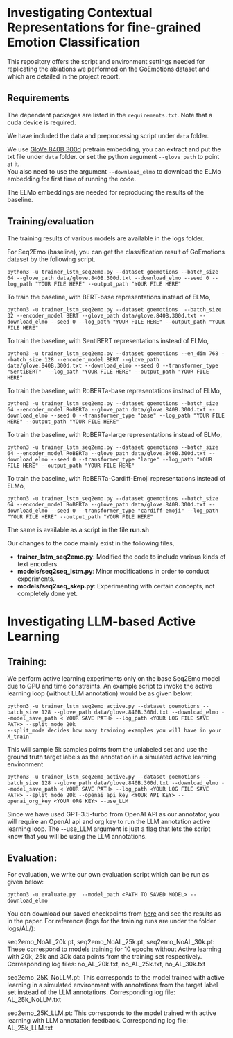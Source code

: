 # Investigating Contextual Representations for fine-grained Emotion Classification

This repository offers the script and environment settings needed for replicating the ablations we performed on the GoEmotions dataset and which are detailed in the project report.


## Requirements
The dependent packages are listed in the `requirements.txt`. Note that a cuda device is required.

We have included the data and preprocessing script under `data` folder.

We use [GloVe 840B 300d](https://nlp.stanford.edu/projects/glove/) pretrain embedding, you can extract and put the txt file under ``data`` folder.
or set the python argument `--glove_path` to point at it.  
You also need to use the argument  `--download_elmo` to download the ELMo embedding for first time of running the code.

The ELMo embeddings are needed for reproducing the results of the baseline.

## Training/evaluation 
The training results of various models are available in the logs folder.

For Seq2Emo (baseline), you can get the classification result of GoEmotions dataset by the following script.   

```
python3 -u trainer_lstm_seq2emo.py --dataset goemotions --batch_size 64 --glove_path data/glove.840B.300d.txt --download_elmo --seed 0 --log_path "YOUR FILE HERE" --output_path "YOUR FILE HERE"
```

To train the baseline, with BERT-base representations instead of ELMo,
```
python3 -u trainer_lstm_seq2emo.py --dataset goemotions  --batch_size 32 --encoder_model BERT --glove_path data/glove.840B.300d.txt --download_elmo --seed 0 --log_path "YOUR FILE HERE" --output_path "YOUR FILE HERE"
```
To train the baseline, with SentiBERT representations instead of ELMo,
```
python3 -u trainer_lstm_seq2emo.py --dataset goemotions --en_dim 768 --batch_size 128 --encoder_model BERT --glove_path data/glove.840B.300d.txt --download_elmo --seed 0 --transformer_type "SentiBERT"  --log_path "YOUR FILE HERE" --output_path "YOUR FILE HERE"
```

To train the baseline, with RoBERTa-base representations instead of ELMo,
```
python3 -u trainer_lstm_seq2emo.py --dataset goemotions --batch_size 64 --encoder_model RoBERTa --glove_path data/glove.840B.300d.txt --download_elmo --seed 0 --transformer_type "base" --log_path "YOUR FILE HERE" --output_path "YOUR FILE HERE"
```

To train the baseline, with RoBERTa-large representations instead of ELMo,
```
python3 -u trainer_lstm_seq2emo.py --dataset goemotions --batch_size 64 --encoder_model RoBERTa --glove_path data/glove.840B.300d.txt --download_elmo --seed 0 --transformer_type "large" --log_path "YOUR FILE HERE" --output_path "YOUR FILE HERE"
```
To train the baseline, with RoBERTa-Cardiff-Emoji representations instead of ELMo,
```
python3 -u trainer_lstm_seq2emo.py --dataset goemotions --batch_size 64 --encoder_model RoBERTa --glove_path data/glove.840B.300d.txt --download_elmo --seed 0 --transformer_type "cardiff-emoji" --log_path "YOUR FILE HERE" --output_path "YOUR FILE HERE"
```
The same is available as a script in the file **run.sh**

Our changes to the code mainly exist in the following files,

* **trainer_lstm_seq2emo.py**: Modified the code to include various kinds of text encoders.
* **models/seq2seq_lstm.py**: Minor modifications in order to conduct experiments.
* **models/seq2seq_skep.py**: Experimenting with certain concepts, not completely done yet.

# Investigating LLM-based Active Learning

## Training:

We perform active learning experiments only on the base Seq2Emo model due to GPU and time constraints. An example script to invoke the active learning loop (without LLM annotation) would be as given below:
```
python3 -u trainer_lstm_seq2emo_active.py --dataset goemotions --batch_size 128 --glove_path data/glove.840B.300d.txt --download_elmo --model_save_path < YOUR SAVE PATH> --log_path <YOUR LOG FILE SAVE PATH> --split_mode 20k 
--split_mode decides how many training examples you will have in your X_train
```
This will sample 5k samples points from the unlabeled set and use the ground truth target labels as the annotation in a simulated active learning environment
```
python3 -u trainer_lstm_seq2emo_active.py --dataset goemotions --batch_size 128 --glove_path data/glove.840B.300d.txt --download_elmo --model_save_path < YOUR SAVE PATH> --log_path <YOUR LOG FILE SAVE PATH> --split_mode 20k --openai_api_key <YOUR API KEY> --openai_org_key <YOUR ORG KEY> --use_LLM
```
Since we have used GPT-3.5-turbo from OpenAI API as our annotator, you will require an OpenAI api and org key to run the LLM annotation active learning loop. The --use_LLM argument is just a flag that lets the script know that you will be using the LLM annotations.

## Evaluation:

For evaluation, we write our own evaluation script which can be run as given below:
```
python3 -u evaluate.py  --model_path <PATH TO SAVED MODEL> --download_elmo
```
You can download our saved checkpoints from [here](https://drive.google.com/drive/folders/1YxL6qHy_iLkGA0PbfNxI65bdDzDxD3z7?usp=sharing) and see the results as in the paper. For reference (logs for the training runs are under the folder logs/AL/):

seq2emo_NoAL_20k.pt, seq2emo_NoAL_25k.pt, seq2emo_NoAL_30k.pt: These correspond to models training for 10 epochs without Active learning with 20k, 25k and 30k data points from the training set respectively. Corresponding log files: no_AL_20k.txt, no_AL_25k.txt, no_AL_30k.txt

seq2emo_25K_NoLLM.pt: This corresponds to the model trained with active learning in a simulated environment with annotations from the target label set instead of the LLM annotations. Corresponding log file: AL_25k_NoLLM.txt

seq2emo_25K_LLM.pt: This corresponds to the model trained with active learning with LLM annotation feedback. Corresponding log file: AL_25k_LLM.txt




